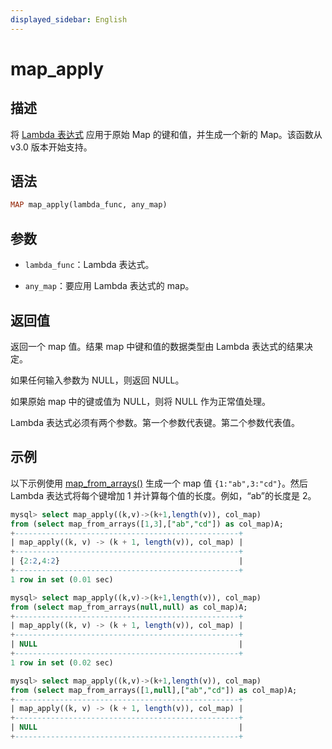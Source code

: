 ```yaml
---
displayed_sidebar: English
---
```


# map_apply

## 描述

将 [Lambda 表达式](../Lambda_expression.md) 应用于原始 Map 的键和值，并生成一个新的 Map。该函数从 v3.0 版本开始支持。

## 语法

```Haskell
MAP map_apply(lambda_func, any_map)
```

## 参数

- `lambda_func`：Lambda 表达式。

- `any_map`：要应用 Lambda 表达式的 map。

## 返回值

返回一个 map 值。结果 map 中键和值的数据类型由 Lambda 表达式的结果决定。

如果任何输入参数为 NULL，则返回 NULL。

如果原始 map 中的键或值为 NULL，则将 NULL 作为正常值处理。

Lambda 表达式必须有两个参数。第一个参数代表键。第二个参数代表值。

## 示例

以下示例使用 [map_from_arrays()](map_from_arrays.md) 生成一个 map 值 `{1:"ab",3:"cd"}`。然后 Lambda 表达式将每个键增加 1 并计算每个值的长度。例如，“ab”的长度是 2。

```SQL
mysql> select map_apply((k,v)->(k+1,length(v)), col_map)
from (select map_from_arrays([1,3],["ab","cd"]) as col_map)A;
+--------------------------------------------------+
| map_apply((k, v) -> (k + 1, length(v)), col_map) |
+--------------------------------------------------+
| {2:2,4:2}                                        |
+--------------------------------------------------+
1 row in set (0.01 sec)

mysql> select map_apply((k,v)->(k+1,length(v)), col_map)
from (select map_from_arrays(null,null) as col_map)A;
+--------------------------------------------------+
| map_apply((k, v) -> (k + 1, length(v)), col_map) |
+--------------------------------------------------+
| NULL                                             |
+--------------------------------------------------+
1 row in set (0.02 sec)

mysql> select map_apply((k,v)->(k+1,length(v)), col_map)
from (select map_from_arrays([1,null],["ab","cd"]) as col_map)A;
+--------------------------------------------------+
| map_apply((k, v) -> (k + 1, length(v)), col_map) |
+--------------------------------------------------+
| NULL                                             |
+--------------------------------------------------+
```